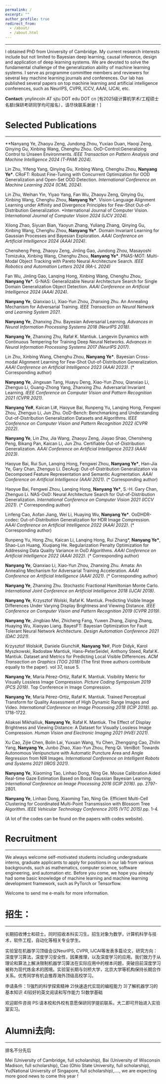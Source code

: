 ```yaml
---
permalink: /
excerpt: ""
author_profile: true
redirect_from: 
  - /about/
  - /about.html
---
```

------
I obtained PhD from University of Cambridge. My current research interests include but not limited to Bayesian deep learning, causal inference, design and application of deep learning systems. We are devoted to solve the fundamental challenge of the generalization ability of machine learning systems. I serve as programme committee members and reviewers for several key machine learning journals and conferences. Our lab has published several papers on top machine learning and artificial intelligence conferences, such as NeurIPS, CVPR, ICCV, AAAI, IJCAI, etc. 

**Contact:** ynylincoln AT sjtu DOT edu DOT cn
[有2025级计算机学术/工程硕士名额(保研考研同学均可报名），请尽快联系谢谢！]
# Selected Publications
------
**Nanyang Ye, Zhaoyu Zeng, Jundong Zhou, Yuxiao Duan, Haoqi Zeng, Qinying Gu, Xinbing Wang, Chenghu Zhou. OoD-Control:Generalizing Control to Unseen Environments. *IEEE Transaction on Pattern Analysis and Machine Intelligence 2024 (T-PAMI 2024)*.

Lin Zhu, Yifeng Yang, Qinying Gu, Xinbing Wang, Chenghu Zhou, **Nanyang Ye\***. CRoFT: Robust Fine-Tuning with Concurrent Optimization for OOD Generalization and Open-Set OOD Detection.
*International Conference on Machine Learning 2024 (ICML 2024)*.

Lin Zhu, Weihan Yin, Yiyao Yang, Fan Wu, Zhaoyu Zeng, Qinying Gu, Xinbing Wang, Chenghu Zhou, **Nanyang Ye\***. Vision-Language Alignment Learning under Affinity and Divergence Principles for Few-Shot Out-of-Distribution Generalization. *International Journal of Computer Vision. *International Journal of Computer Vision 2024 (IJCV 2024)*.

Xilong Zhao, Siyuan Bian, Yaoyun Zhang, Yuliang Zhang, Qinying Gu, Xinbing Wang, Chenghu Zhou, **Nanyang Ye\***. Domain Invariant Learning for Gaussian Processes and Bayesian Exploration. *AAAI Conference on Artificial Intelligence 2024 (AAAI 2024)*.

Chensheng Peng, Zhaoyu Zeng, Jinling Gao, Jundong Zhou, Masayoshi Tomizuka, Xinbing Wang, Chenghu Zhou, **Nanyang Ye\***. PNAS-MOT: Multi-Modal Object Tracking with Pareto Neural Architecture Search. *IEEE Robotics and Automation Letters 2024 (RA-L 2024)*

Fan Wu, Jinling Gao, Lanqing Hong, Xinbing Wang, Chenghu Zhou, **Nanyang Ye\***. G-NAS: Generalizable Neural Architecture Search for Single Domain Generalization Object Detection. *AAAI Conference on Artificial Intelligence 2024 (AAAI 2024)*.

**Nanyang Ye**, Qianxiao Li, Xiao-Yun Zhou, Zhanxing Zhu. An Annealing Mechanism for Adversarial Training. *IEEE Transaction on Neural Network and Learning System 2021*.

**Nanyang Ye**, Zhanxing Zhu. Bayesian Adversarial Learning. *Advances in Neural Information Processing Systems 2018 (NeurIPS 2018)*.

**Nanyang Ye**, Zhanxing Zhu, Rafał K. Mantiuk. Langevin Dynamics with Continuous Tempering for Training Deep Neural Networks. *Advances in Neural Information Processing Systems 2017 (NeurIPS 2017)*.

Lin Zhu, Xinbing Wang, Chenghu Zhou, **Nanyang Ye\***. Bayesian Cross-modal Alignment Learning for Few-Shot Out-of-Distribution Generalization. *AAAI Conference on Artificial Intelligence 2023 (AAAI 2023)*.  (\* Corresponding author) 

**Nanyang Ye**, Jingxuan Tang, Huayu Deng, Xiao-Yun Zhou, Qianxiao Li, Zhenguo Li, Guang-Zhong Yang, Zhanxing Zhu. Adversarial Invariant Learning. *IEEE Conference on Computer Vision and Pattern Recognition 2021 (CVPR 2021)*.

**Nanyang Ye#**, Kaican Li#, Haoyue Bai, Runpeng Yu, Lanqing Hong, Fengwei Zhou, Zhenguo Li, Jun Zhu. OoD-Bench: Benchmarking and Understanding Out-of-Distribution Generalization Datasets and Algorithms. *IEEE Conference on Computer Vision and Pattern Recognition 2022 (CVPR 2022)*.

**Nanyang Ye**, Lin Zhu, Jia Wang, Zhaoyu Zeng, Jiayao Shao, Chensheng Peng, Bikang Pan, Kaican Li, Jun Zhu. Certifiable Out-of-Distribution Generalization. *AAAI Conference on Artificial Intelligence 2023 (AAAI 2023)*.

Haoyue Bai, Rui Sun, Lanqing Hong, Fengwei Zhou, **Nanyang Ye\***, Han-Jia Ye, Gary Chan, Zhenguo Li. DecAug: Out-of-Distribution Generalization via Decomposed Feature Representation and Semantic Augmentation. *AAAI Conference on Artificial Intelligence (AAAI 2021)*. (\* Corresponding author)

Haoyue Bai, Fengwei Zhou, Lanqing Hong, **Nanyang Ye\***, S.-H. Gary Chan, Zhenguo Li. NAS-OoD: Neural Architecture Search for Out-of-Distribution Generalization. *International Conference on Computer Vision 2021 (ICCV 2021)*. (\* Corresponding author) 

Linfeng Cao, Aofan Jiang, Wei Li, Huaying Wu, **Nanyang Ye\***. OoDHDR-codec: Out-of-Distribution Generalization for HDR Image Compression. *AAAI Conference on Artificial Intelligence 2022 (AAAI 2022)*. (\* Corresponding author) 

Runpeng Yu, Hong Zhu, Kaican Li, Lanqing Hong, Rui Zhang\*, **Nanyang Ye\***, Shao-Lun Huang, Xiuqiang He. Regularization Penalty Optimization for Addressing Data Quality Variance in OoD Algorithms. *AAAI Conference on Artificial Intelligence 2022 (AAAI 2022)*. (\* Corresponding author) 

**Nanyang Ye**, Qianxiao Li, Xiao-Yun Zhou, Zhanxing Zhu. Amata: An Annealing Mechanism for Adversarial Training Acceleration. *AAAI Conference on Artificial Intelligence (AAAI 2021)*. (\* Corresponding author) 

**Nanyang Ye**, Zhanxing Zhu. Stochastic Fractional Hamiltonian Monte Carlo. *International Joint Conference on Artificial Intelligence 2018 (IJCAI 2018)*.

**Nanyang Ye**, Krzysztof Wolski, Rafał K. Mantiuk. Predicting Visible Image Differences Under Varying Display Brightness and Viewing Distance. *IEEE Conference on Computer Vision and Pattern Recognition 2019 (CVPR 2019)*.

**Nanyang Ye**, Jingbiao Mei, Zhicheng Fang, Yuwen Zhang, Ziqing Zhang, Huaying Wu, Xiaoyao Liang. BayesFT: Bayesian Optimization for Fault Tolerant Neural Network Architecture. *Design Automation Conference 2021 (DAC 2021)*.

Krzysztof Wolski#, Daniele Giunchi#, **Nanyang Ye**#, Piotr Didyk, Karol Myszkowski, Radosław Mantiuk, Hans-PeterSeidel, Anthony Steed, Rafał K. Mantiuk. Dataset and Metrics for Predicting Local Visible Differences. *ACM Transaction on Graphics (TOG 2018)* (The first three authors contribute equally to the paper). vol 37, issue 5.

**Nanyang Ye**, María Pérez-Ortiz, Rafał K. Mantiuk. Visibility Metric for Visually Lossless Image Compression. *Picture Coding Symposium 2019 (PCS 2019)*. Top Conference in Image Compression.

**Nanyang Ye**, María Pérez-Ortiz, Rafał K. Mantiuk. Trained Perceptual Transform for Quality Assessment of High Dynamic Range Images and Video. *International Conference on Image Processing 2018 (ICIP 2018)*. pp. 1718-1722.


Aliaksei Mikhailiuk, **Nanyang Ye**, Rafał K. Mantiuk. The Effect of Display Brightness and Viewing Distance: A Dataset for Visually Lossless Image Compression. *Human Vision and Electronic Imaging 2021 (HVEI 2021)*.

Xu Cao, Zijie Chen, Bolin Lai, Yuxuan Wang, Yu Chen, Zhengqing Cao, Zhilin Yang, **Nanyang Ye**, Junbo Zhao, Xiao-Yun Zhou, Peng Qi. VeniBot: Towards Autonomous Venipuncture with Automatic Puncture Area and Angle Regression from NIR Images. *International Conference on Intelligent Robots and Systems 2021 (IROS 2021)*.

**Nanyang Ye**, Xiaoming Tao, Linhao Dong, Ning Ge. Mouse Calibration Aided Real-time Gaze Estimation Based on Boost Gaussian Bayesian Learning. *International Conference on Image Processing 2016 (ICIP 2016)*. pp. 2797-2801.

**Nanyang Ye**, Linhao Dong, Xiaoming Tao, Ning Ge. Efficient Multi-Cell Clustering for Coordinated Multi-Point Transmission with Blossom Tree Algorithm. *IEEE Vehicular Technology Conference 2015 (VTC 2015)*.pp. 1-4.

(A lot of the codes can be found on the papers with codes website).

# Recruitment
------
We always welcome self-motivated students including undergraduate interns, graduate applicants to apply for positions in our lab from various backgrounds, such as mathematics, computer science, software engineering, and automation etc. Before you come, we hope you already had some basic knowledge of machine learning and machine learning development framework, such as PyTorch or Tensorflow. 

Welcome to send me e-mails for more information.

# 招生：
------
长期招收博士和硕士。同时招收本科实习生。招生对象为数学，计算机科学与技术，软件工程，自动化等相关专业学生。

实验室在机器学习顶级会议NeurIPS, CVPR, IJCAI等发表多篇论文，研究方向：深度学习算法，深度学习安全性，因果推理，以及深度学习的应用。我们致力于从理论和算法上解决限制机器学习算法在实际应用中的根本问题，突破目前深度学习被称为现代炼金术的困境。实验室长期与剑桥大学，北京大学等机构保持长期合作关系。优秀同学有机会推荐海外顶级高校学习。

申请条件：1)强烈的科学探索精神 2)快速迭代实现的编程能力 3)了解机器学习的基本知识 4)较好的英文阅读和写作能力 5)数学基础
 
欢迎邮件咨询
PS:请本校和外校有意愿保研同学提前联系，大二即可开始进入实验室实习。

# Alumni去向:
------
排名不分先后

Mei (University of Cambridge, full scholarship), Bai (University of Wisconsin Madison, full scholarship), Cao (Ohio State University, full scholarship), Yu(National University of Singapore, full scholarship),...., we are expecting more good news to come this year !
